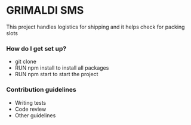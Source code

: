 # GRIMALDI SMS #

This project handles logistics for shipping and it helps check for packing slots

### How do I get set up? ###

* git clone
* RUN npm install to install all packages
* RUN npm start to start the project

### Contribution guidelines ###

* Writing tests
* Code review
* Other guidelines
